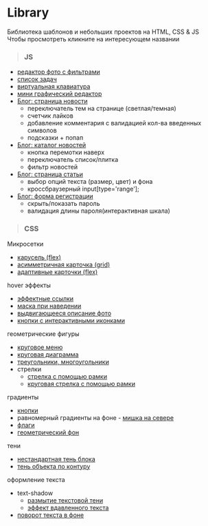 # Library

Библиотека шаблонов и небольших проектов на HTML, CSS & JS  
Чтобы просмотреть кликните на интересующем названии
>### JS

- [редактор фото с фильтрами](https://elenaproject.github.io/library/js/foto_editor/index.html)
- [список задач](https://elenaproject.github.io/library/js/to-do_list/index.html)
- [виртуальная клавиатура](https://elenaproject.github.io/library/js/virtual_keyboard/index.html)
- [мини графический редактор](https://elenaproject.github.io/library/js/graphic_editor/index.html)
- [Блог: страница новости](https://elenaproject.github.io/library/js/blog/blog_page.html)  
	- переключатель тем на странице (светлая/темная) 
	- счетчик лайков 
	- добавление комментария с валидацией кол-ва введенных символов
	- подсказки + попап
- [Блог: каталог новостей](https://elenaproject.github.io/library/js/blog/catalog.html)
  - кнопка перемотки наверх
  - переключатель список/плитка 
  - фильтр новостей
- [Блог: страница статьи](https://elenaproject.github.io/library/js/blog/article_options.html)
  - выбор опций текста (размер, цвет) и фона
  - кроссбраузерный input[type='range'];
- [Блог: форма регистрации](https://elenaproject.github.io/library/js/blog/registration_form.html)
  - скрыть/показать пароль
  - валидация длины пароля(интерактивная шкала)

>### CSS

Микросетки
- [карусель (flex)](https://elenaproject.github.io/library/css/microgrids/carousel/index.html)
- [асимметричная карточка (grid)](https://elenaproject.github.io/library/css/microgrids/asymmetric_card/index.html)
- [адаптивные карточки (flex)](https://elenaproject.github.io/library/css/microgrids/adaptive_cards/index.html)

hover эффекты
- [эффектные ссылки](https://elenaproject.github.io/library/css/hover/effective_links/index.html)
- [маска при наведении](https://elenaproject.github.io/library/css/hover/mask_hover/index.html)
- [выдвигающееся описание фото](https://elenaproject.github.io/library/css/hover/pull-aside_description/index.html)
- [кнопки с интерактивными иконками](https://elenaproject.github.io/library/css/hover/icons_button/index.html)

геометрические фигуры
- [круговое меню](https://elenaproject.github.io/library/css/geometric_figures/circle_menu/index.html)
- [круговая диаграмма](https://elenaproject.github.io/library/css/pie_chart/index.html)
- [треугольники, многоугольники](https://elenaproject.github.io/library/css/geometric_figures/index.html)
- стрелки
  - [стрелка с помощью рамки](https://elenaproject.github.io/library/css/arrows/arrow_border.html)
  - [круговая стрелка с помощью рамки](https://elenaproject.github.io/library/css/arrows/arrow_border_round.html)

градиенты
- [кнопки](https://elenaproject.github.io/library/css/gradients/buttons.html)
- равномерный градиенты на фоне - [мишка на севере](https://elenaproject.github.io/library/css/gradients/bear.html)
- [флаги](https://elenaproject.github.io/library/css/gradients/flags.html)
- [геометрический фон](https://elenaproject.github.io/library/css/gradients/background.html)

тени
- [нестандартная тень блока](https://elenaproject.github.io/library/css/shadows/original_box_shadow.html)
- [тень объекта по контуру](https://elenaproject.github.io/library/css/shadows/drop_shadow.html)

оформление текста
- text-shadow
  - [размытие текстовой тени](https://elenaproject.github.io/library/css/text_decoration/blur.html)
  - [эффект вдавленного текста](https://elenaproject.github.io/library/css/text_decoration/pressed.html)
- [поворот текста в фоне](https://elenaproject.github.io/library/css/text_decoration/bg_text_rotate.html)




